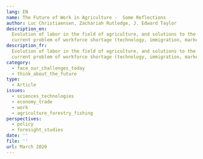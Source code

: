 ```yaml
---
lang: EN
name: The Future of Work in Agriculture -  Some Reflections
author: Luc Christiaensen, Zachariah Rutledge, J. Edward Taylor
description_en:
  Evolution of labor in the field of agriculture, and solutions to the
  current problem of workforce shortage (technology, immigration, market mechanisms)
description_fr:
  Evolution of labor in the field of agriculture, and solutions to the
  current problem of workforce shortage (technology, immigration, market mechanisms)
category:
  - face_our_challenges_today
  - think_about_the_future
type:
  - Article
issues:
  - sciences_technologies
  - economy_trade
  - work
  - agriculture_forestry_fishing
perspectives:
  - policy
  - foresight_studies
date: ''
file: ''
url: March 2020
---
```

